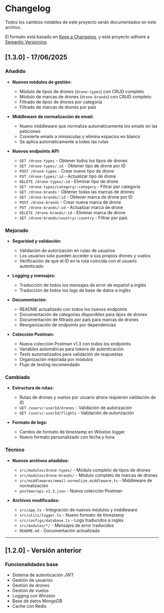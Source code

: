 # Changelog

Todos los cambios notables de este proyecto serán documentados en este archivo.

El formato está basado en [Keep a Changelog](https://keepachangelog.com/es/1.0.0/),
y este proyecto adhiere a [Semantic Versioning](https://semver.org/spec/v2.0.0.html).

## [1.3.0] - 17/06/2025

### Añadido
- **Nuevos módulos de gestión:**
  - Módulo de tipos de drones (`drone-types`) con CRUD completo
  - Módulo de marcas de drones (`drone-brands`) con CRUD completo
  - Filtrado de tipos de drones por categoría
  - Filtrado de marcas de drones por país

- **Middleware de normalización de email:**
  - Nuevo middleware que normaliza automáticamente los emails en las peticiones
  - Convierte emails a minúsculas y elimina espacios en blanco
  - Se aplica automáticamente a todas las rutas

- **Nuevos endpoints API:**
  - `GET /drone-types` - Obtener todos los tipos de drones
  - `GET /drone-types/:id` - Obtener tipo de drone por ID
  - `POST /drone-types` - Crear nuevo tipo de drone
  - `PUT /drone-types/:id` - Actualizar tipo de drone
  - `DELETE /drone-types/:id` - Eliminar tipo de drone
  - `GET /drone-types/category/:category` - Filtrar por categoría
  - `GET /drone-brands` - Obtener todas las marcas de drones
  - `GET /drone-brands/:id` - Obtener marca de drone por ID
  - `POST /drone-brands` - Crear nueva marca de drone
  - `PUT /drone-brands/:id` - Actualizar marca de drone
  - `DELETE /drone-brands/:id` - Eliminar marca de drone
  - `GET /drone-brands/country/:country` - Filtrar por país

### Mejorado
- **Seguridad y validación:**
  - Validación de autorización en rutas de usuarios
  - Los usuarios solo pueden acceder a sus propios drones y vuelos
  - Verificación de que el ID en la ruta coincida con el usuario autenticado

- **Logging y mensajes:**
  - Traducción de todos los mensajes de error de español a inglés
  - Traducción de todos los logs de base de datos a inglés

- **Documentación:**
  - README actualizado con todos los nuevos endpoints
  - Documentación de categorías disponibles para tipos de drones
  - Documentación de filtrado por país para marcas de drones
  - Reorganización de endpoints por dependencias

- **Colección Postman:**
  - Nueva colección Postman v1.3 con todos los endpoints
  - Variables automáticas para tokens de autenticación
  - Tests automatizados para validación de respuestas
  - Organización mejorada por módulos
  - Flujo de testing recomendado

### Cambiado
- **Estructura de rutas:**
  - Rutas de drones y vuelos por usuario ahora requieren validación de ID
  - `GET /users/:userId/drones` - Validación de autorización
  - `GET /users/:userId/flights` - Validación de autorización

- **Formato de logs:**
  - Cambio de formato de timestamp en Winston logger
  - Nuevo formato personalizado con fecha y hora

### Técnico
- **Nuevos archivos añadidos:**
  - `src/modules/drone-types/` - Módulo completo de tipos de drones
  - `src/modules/drone-brands/` - Módulo completo de marcas de drones
  - `src/middlewares/email-normalize.middleware.ts` - Middleware de normalización
  - `postman/api-v1.3.json` - Nueva colección Postman

- **Archivos modificados:**
  - `src/app.ts` - Integración de nuevos módulos y middleware
  - `src/utils/logger.ts` - Nuevo formato de timestamp
  - `src/configs/database.ts` - Logs traducidos a inglés
  - `src/modules/*/` - Mensajes de error traducidos
  - `README.md` - Documentación actualizada

---

## [1.2.0] - Versión anterior
### Funcionalidades base
- Sistema de autenticación JWT
- Gestión de usuarios
- Gestión de drones
- Gestión de vuelos
- Logging con Winston
- Base de datos MongoDB
- Cache con Redis